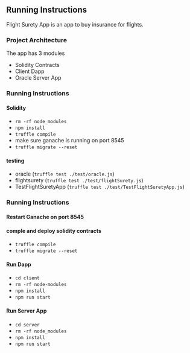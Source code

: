 ## Running Instructions
Flight Surety App is an app to buy insurance for flights.

### Project Architecture
The app has 3 modules
- Solidity Contracts
- Client Dapp
- Oracle Server App

### Running Instructions
#### Solidity 
- `rm -rf node_modules`
- `npm install`
- `truffle compile`
- make sure ganache is running on port 8545
- `truffle migrate --reset`

#### testing
- oracle (`truffle test ./test/oracle.js`)
- flightsurety (`truffle test ./test/flightSurety.js`)  
- TestFlightSuretyApp (`truffle test ./test/TestFlightSuretyApp.js`)  

### Running Instructions
#### Restart Ganache on port 8545
#### comple and deploy solidity contracts
- `truffle compile`
- `truffle migrate --reset`

#### Run Dapp
- `cd client`
- `rm -rf node-modules`
- `npm install`
- `npm run start`


#### Run Server App
- `cd server`
- `rm -rf node_modules`
- `npm install`
- `npm run start`